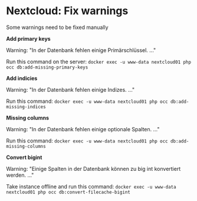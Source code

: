 # Nextcloud: Fix warnings

Some warnings need to be fixed manually

**Add primary keys**

Warning: "In der Datenbank fehlen einige Primärschlüssel. ..."

Run this command on the server: `docker exec -u www-data nextcloud01 php occ db:add-missing-primary-keys`

**Add indicies**

Warning: "In der Datenbank fehlen einige Indizes. ..."

Run this command: `docker exec -u www-data nextcloud01 php occ db:add-missing-indices`

**Missing columns**

Warning: "In der Datenbank fehlen einige optionale Spalten. ..."

Run this command: `docker exec -u www-data nextcloud01 php occ db:add-missing-columns`

**Convert bigint**

Warning: "Einige Spalten in der Datenbank können zu big int konvertiert werden. ..."

Take instance offline and run this command: `docker exec -u www-data nextcloud01 php occ db:convert-filecache-bigint`

